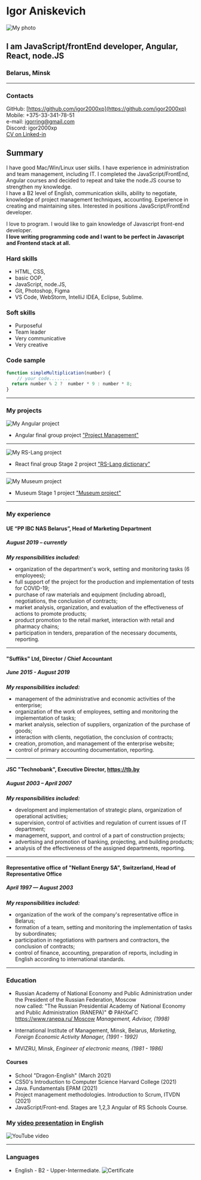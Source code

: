 # Igor Aniskevich

![My photo](/images/photo-ME.jpg)

## I am JavaScript/frontEnd developer, Angular, React, node.JS

### Belarus, Minsk

*********

### Contacts

GitHub: [https://github.com/igor2000xp](https://github.com/igor2000xp) \
Mobile: +375-33-341-78-51\
e-mail: igorring@gmail.com\
Discord: igor2000xp\
[CV on Linked-in](https://www.linkedin.com/in/igor-aniskevich-7a6b9745/)

## Summary

I have good Mac/Win/Linux user skills. I have experience in administration and team management, including IT. I completed the JavaScript/FrontEnd, Angular courses and decided to repeat and take the node.JS course to strengthen my knowledge. \
I have a B2 level of English, communication skills, ability to negotiate, knowledge of project management techniques, accounting. Experience in creating and maintaining sites. Interested in positions JavaScript/FrontEnd developer.

I love to program. I would like to gain knowledge of Javascript front-end developer.\
__I love writing programming code and I want to be perfect in Javascript and Frontend stack at all.__

### Hard skills

* HTML, CSS,
* basic OOP,
* JavaScript, node.JS,
* Git, Photoshop, Figma
* VS Code, WebStorm, IntelliJ IDEA, Eclipse, Sublime.

### Soft skills

* Purposeful
* Team leader
* Very communicative
* Very creative

### Code sample

```JavaScript
function simpleMultiplication(number) {
    // your code........
  return number % 2 ?  number * 9 : number * 8;
}
```

*********

### My projects

![My Angular project](/images/board.png)

* Angular final group project ["Project Management"](https://project-management-app-group-one.netlify.app/welcome)

*********

![My RS-Lang project](/images/rs-lang.png)

* React final group Stage 2 project  ["RS-Lang dictionary"](https://github.com/igor2000xp/rsschool-cv/tree/gh-pages)

*********

![My Museum project](/images/museum.png)

* Museum Stage 1 project  ["Museum project"](https://rolling-scopes-school.github.io/igor2000xp-JSFE2021Q3/museum-dom/)

*********

### My experience

#### UE “PP IBC NAS Belarus”, Head of Marketing Department

##### August 2019 – currently

___My responsibilities included:___

* organization of the department's work, setting and monitoring tasks (6 employees);
* full support of the project for the production and implementation of tests for COVID-19;
* purchase of raw materials and equipment (including abroad), negotiations, the conclusion of contracts;
* market analysis, organization, and evaluation of the effectiveness of actions to promote products;
* product promotion to the retail market, interaction with retail and pharmacy chains;
* participation in tenders, preparation of the necessary documents, reporting.

*********

#### "Suffiks" Ltd, Director / Chief Accountant

##### June 2015 - August 2019

___My responsibilities included:___

* management of the administrative and economic activities of the enterprise;
* organization of the work of employees, setting and monitoring the implementation of tasks;
* market analysis, selection of suppliers, organization of the purchase of goods;
* interaction with clients, negotiation, the conclusion of contracts;
* creation, promotion, and management of the enterprise website;
* control of primary accounting documentation, reporting.

*********

#### JSC "Technobank", Executive Director, <https://tb.by>

##### August 2003 – April 2007

___My responsibilities included:___

* development and implementation of strategic plans, organization of operational activities;
* supervision, control of activities and regulation of current issues of IT department;
* management, support, and control of a part of construction projects;
* advertising and promotion of banking, projecting, and building products;
* analysis of the effectiveness of the assigned departments, reporting.

*********

#### Representative office of "Nellant Energy SA", Switzerland, Head of Representative Office

##### April 1997 — August 2003

___My responsibilities included:___

* organization of the work of the company's representative office in Belarus;
* formation of a team, setting and monitoring the implementation of tasks by subordinates;
* participation in negotiations with partners and contractors, the conclusion of contracts;
* control of finance, accounting, preparation of reports, including in English according to international standards.

*********

### Education

* Russian Academy of National Economy and Public Administration under the President of the Russian Federation, Moscow \
  now called: "The Russian Presidential Academy of National Economy and Public Administration (RANEPA)" © РАНХиГС  
  [https://www.ranepa.ru/ Moscow](https://www.ranepa.ru/)
  _Management, Advisor, (1998)_

* International Institute of Management, Minsk, Belarus,
  _Marketing, Foreign Economic Activity Manager, (1991 - 1992)_

* MVIZRU, Minsk,
  _Engineer of electronic means, (1981 - 1986)_

#### Courses

* School "Dragon-English" (March 2021)
* CS50's Introduction to Computer Science Harvard College (2021)
* Java. Fundamentals ЕРАМ (2021)
* Project management methodologies. Introduction to Scrum, ITVDN (2021)
* JavaScript/Front-end. Stages are 1,2,3 Angular of RS Schools Course.

### My [video presentation](https://youtu.be/LKejOA4CCp0) in English

![YouTube video](/images/video-screen.png)

*********

### Languages

* English - B2 - Upper-Intermediate.
  ![Certificate](/images/99932032f710fe345fe82623e7aca818.jpg)
